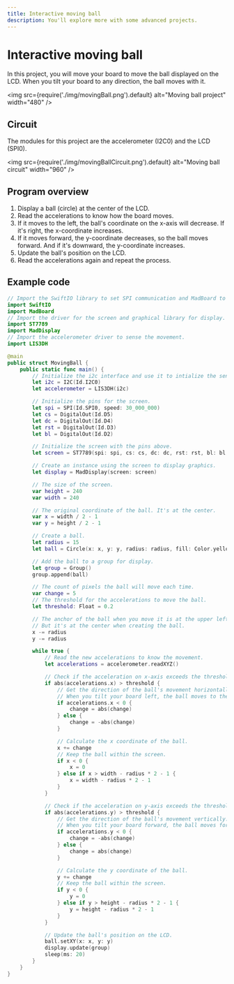 ```yaml
---
title: Interactive moving ball
description: You'll explore more with some advanced projects.
---
```


# Interactive moving ball


In this project, you will move your board to move the ball displayed on the LCD. When you tilt your board to any direction, the ball moves with it. 

<img
  src={require('./img/movingBall.png').default}
  alt="Moving ball project" width="480"
/>

## Circuit

The modules for this project are the accelerometer (I2C0) and the LCD (SPI0).

<img
  src={require('./img/movingBallCircuit.png').default}
  alt="Moving ball circuit" width="960"
/>

## Program overview

1. Display a ball (circle) at the center of the LCD.
2. Read the accelerations to know how the board moves.
3. If it moves to the left, the ball's coordinate on the x-axis will decrease. If it's right, the x-coordinate increases.
4. If it moves forward, the y-coordinate decreases, so the ball moves forward. And if it's downward, the y-coordinate increases.
5. Update the ball's position on the LCD.
6. Read the accelerations again and repeat the process.

## Example code

```swift showLineNumbers
// Import the SwiftIO library to set SPI communication and MadBoard to use pin id.
import SwiftIO
import MadBoard
// Import the driver for the screen and graphical library for display.
import ST7789
import MadDisplay
// Import the accelerometer driver to sense the movement.
import LIS3DH

@main
public struct MovingBall {
    public static func main() {
        // Initialize the i2c interface and use it to intialize the sensor.
        let i2c = I2C(Id.I2C0)
        let accelerometer = LIS3DH(i2c)

        // Initialize the pins for the screen.
        let spi = SPI(Id.SPI0, speed: 30_000_000)
        let cs = DigitalOut(Id.D5)
        let dc = DigitalOut(Id.D4)
        let rst = DigitalOut(Id.D3)
        let bl = DigitalOut(Id.D2)

        // Initialize the screen with the pins above.
        let screen = ST7789(spi: spi, cs: cs, dc: dc, rst: rst, bl: bl, rotation: .angle90)

        // Create an instance using the screen to display graphics.
        let display = MadDisplay(screen: screen)

        // The size of the screen.
        var height = 240
        var width = 240

        // The original coordinate of the ball. It's at the center.
        var x = width / 2 - 1
        var y = height / 2 - 1

        // Create a ball.
        let radius = 15 
        let ball = Circle(x: x, y: y, radius: radius, fill: Color.yellow)

        // Add the ball to a group for display.
        let group = Group()
        group.append(ball)

        // The count of pixels the ball will move each time.
        var change = 5
        // The threshold for the accelerations to move the ball.
        let threshold: Float = 0.2

        // The anchor of the ball when you move it is at the upper left corner of this tile. 
        // But it's at the center when creating the ball.
        x -= radius
        y -= radius

        while true {
            // Read the new accelerations to know the movement.
            let accelerations = accelerometer.readXYZ()

            // Check if the acceleration on x-axis exceeds the threshold.
            if abs(accelerations.x) > threshold {
                // Get the direction of the ball's movement horizontally.
                // When you tilt your board left, the ball moves to the left, and vice versa.
                if accelerations.x < 0 {
                    change = abs(change)
                } else {
                    change = -abs(change)
                }

                // Calculate the x coordinate of the ball.
                x += change
                // Keep the ball within the screen.
                if x < 0 {
                    x = 0
                } else if x > width - radius * 2 - 1 {
                    x = width - radius * 2 - 1
                }
            }

            // Check if the acceleration on y-axis exceeds the threshold.
            if abs(accelerations.y) > threshold {
                // Get the direction of the ball's movement vertically.
                // When you tilt your board forward, the ball moves forward, and vice versa.
                if accelerations.y < 0 {
                    change = -abs(change)
                } else {
                    change = abs(change)
                }

                // Calculate the y coordinate of the ball. 
                y += change
                // Keep the ball within the screen.
                if y < 0 {
                    y = 0
                } else if y > height - radius * 2 - 1 {
                    y = height - radius * 2 - 1
                }
            }

            // Update the ball's position on the LCD.
            ball.setXY(x: x, y: y)
            display.update(group)
            sleep(ms: 20)
        }
    }
}
```


